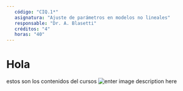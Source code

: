 ```yaml
---
   código: "CIQ.1*"
   asignatura: "Ajuste de parámetros en modelos no lineales"
   responsable: "Dr. A. Blasetti"
   créditos: "4"
   horas: "40"
---
```

# Hola
estos son los contenidos del cursos
![enter image description here](https://i1.wp.com/diariocronica.com.ar/wp-content/uploads/2018/11/borrador-autom%C3%A1tico-133.jpg?fit=1200,800&ssl=1)
<!--stackedit_data:
eyJoaXN0b3J5IjpbMTYzNDM1MDQ1Miw2NTU1MTYyNjFdfQ==
-->